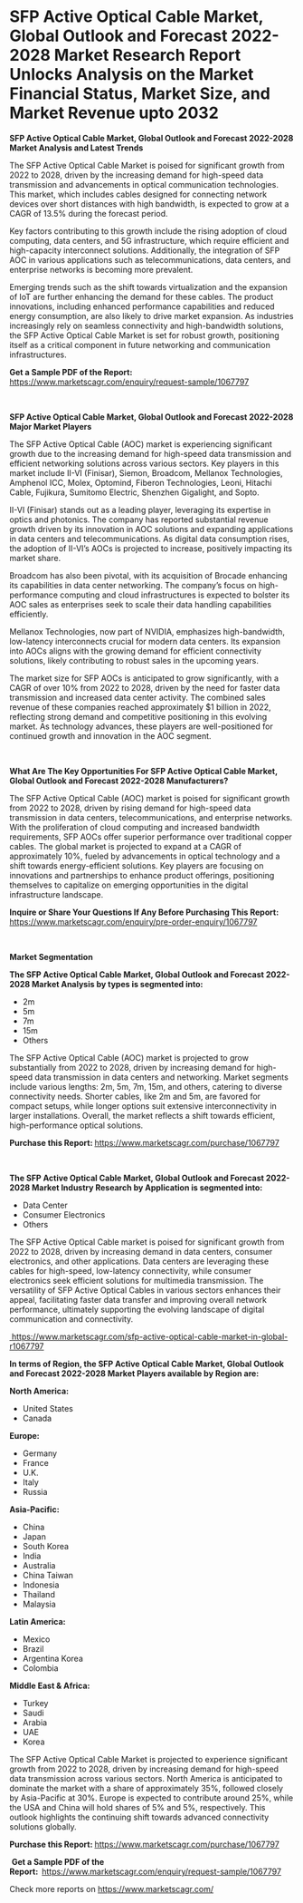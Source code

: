 <p><h1>SFP Active Optical Cable Market, Global Outlook and Forecast 2022-2028 Market Research Report Unlocks Analysis on the Market Financial Status, Market Size, and Market Revenue upto 2032</h1></p><p><strong>SFP Active Optical Cable Market, Global Outlook and Forecast 2022-2028 Market Analysis and Latest Trends</strong></p>
<p><p>The SFP Active Optical Cable Market is poised for significant growth from 2022 to 2028, driven by the increasing demand for high-speed data transmission and advancements in optical communication technologies. This market, which includes cables designed for connecting network devices over short distances with high bandwidth, is expected to grow at a CAGR of 13.5% during the forecast period. </p><p>Key factors contributing to this growth include the rising adoption of cloud computing, data centers, and 5G infrastructure, which require efficient and high-capacity interconnect solutions. Additionally, the integration of SFP AOC in various applications such as telecommunications, data centers, and enterprise networks is becoming more prevalent. </p><p>Emerging trends such as the shift towards virtualization and the expansion of IoT are further enhancing the demand for these cables. The product innovations, including enhanced performance capabilities and reduced energy consumption, are also likely to drive market expansion. As industries increasingly rely on seamless connectivity and high-bandwidth solutions, the SFP Active Optical Cable Market is set for robust growth, positioning itself as a critical component in future networking and communication infrastructures.</p></p>
<p><strong>Get a Sample PDF of the Report:&nbsp;</strong> <a href="https://www.marketscagr.com/enquiry/request-sample/1067797?utm_campaign=3553&utm_medium=2&utm_source=Github&utm_content=ia&utm_term=21032025&utm_id=sfp-active-optical-cable-market-global-outlook-and-forecast-2022-2028">https://www.marketscagr.com/enquiry/request-sample/1067797</a></p>
<p>&nbsp;</p>
<p><strong>SFP Active Optical Cable Market, Global Outlook and Forecast 2022-2028 Major Market Players</strong></p>
<p><p>The SFP Active Optical Cable (AOC) market is experiencing significant growth due to the increasing demand for high-speed data transmission and efficient networking solutions across various sectors. Key players in this market include II-VI (Finisar), Siemon, Broadcom, Mellanox Technologies, Amphenol ICC, Molex, Optomind, Fiberon Technologies, Leoni, Hitachi Cable, Fujikura, Sumitomo Electric, Shenzhen Gigalight, and Sopto.</p><p>II-VI (Finisar) stands out as a leading player, leveraging its expertise in optics and photonics. The company has reported substantial revenue growth driven by its innovation in AOC solutions and expanding applications in data centers and telecommunications. As digital data consumption rises, the adoption of II-VI’s AOCs is projected to increase, positively impacting its market share.</p><p>Broadcom has also been pivotal, with its acquisition of Brocade enhancing its capabilities in data center networking. The company’s focus on high-performance computing and cloud infrastructures is expected to bolster its AOC sales as enterprises seek to scale their data handling capabilities efficiently.</p><p>Mellanox Technologies, now part of NVIDIA, emphasizes high-bandwidth, low-latency interconnects crucial for modern data centers. Its expansion into AOCs aligns with the growing demand for efficient connectivity solutions, likely contributing to robust sales in the upcoming years.</p><p>The market size for SFP AOCs is anticipated to grow significantly, with a CAGR of over 10% from 2022 to 2028, driven by the need for faster data transmission and increased data center activity. The combined sales revenue of these companies reached approximately $1 billion in 2022, reflecting strong demand and competitive positioning in this evolving market. As technology advances, these players are well-positioned for continued growth and innovation in the AOC segment.</p></p>
<p>&nbsp;</p>
<p><strong>What Are The Key Opportunities For SFP Active Optical Cable Market, Global Outlook and Forecast 2022-2028 Manufacturers?</strong></p>
<p><p>The SFP Active Optical Cable (AOC) market is poised for significant growth from 2022 to 2028, driven by rising demand for high-speed data transmission in data centers, telecommunications, and enterprise networks. With the proliferation of cloud computing and increased bandwidth requirements, SFP AOCs offer superior performance over traditional copper cables. The global market is projected to expand at a CAGR of approximately 10%, fueled by advancements in optical technology and a shift towards energy-efficient solutions. Key players are focusing on innovations and partnerships to enhance product offerings, positioning themselves to capitalize on emerging opportunities in the digital infrastructure landscape.</p></p>
<p><strong>Inquire or Share Your Questions If Any Before Purchasing This Report:</strong> <a href="https://www.marketscagr.com/enquiry/pre-order-enquiry/1067797?utm_campaign=3553&utm_medium=2&utm_source=Github&utm_content=ia&utm_term=21032025&utm_id=sfp-active-optical-cable-market-global-outlook-and-forecast-2022-2028">https://www.marketscagr.com/enquiry/pre-order-enquiry/1067797</a></p>
<p>&nbsp;</p>
<p><strong>Market Segmentation</strong></p>
<p><strong>The SFP Active Optical Cable Market, Global Outlook and Forecast 2022-2028 Market Analysis by types is segmented into:</strong></p>
<p><ul><li>2m</li><li>5m</li><li>7m</li><li>15m</li><li>Others</li></ul></p>
<p><p>The SFP Active Optical Cable (AOC) market is projected to grow substantially from 2022 to 2028, driven by increasing demand for high-speed data transmission in data centers and networking. Market segments include various lengths: 2m, 5m, 7m, 15m, and others, catering to diverse connectivity needs. Shorter cables, like 2m and 5m, are favored for compact setups, while longer options suit extensive interconnectivity in larger installations. Overall, the market reflects a shift towards efficient, high-performance optical solutions.</p></p>
<p><strong>Purchase this Report:&nbsp;</strong><a href="https://www.marketscagr.com/purchase/1067797?utm_campaign=3553&utm_medium=2&utm_source=Github&utm_content=ia&utm_term=21032025&utm_id=sfp-active-optical-cable-market-global-outlook-and-forecast-2022-2028">https://www.marketscagr.com/purchase/1067797</a></p>
<p>&nbsp;</p>
<p><strong>The SFP Active Optical Cable Market, Global Outlook and Forecast 2022-2028 Market Industry Research by Application is segmented into:</strong></p>
<p><ul><li>Data Center</li><li>Consumer Electronics</li><li>Others</li></ul></p>
<p><p>The SFP Active Optical Cable market is poised for significant growth from 2022 to 2028, driven by increasing demand in data centers, consumer electronics, and other applications. Data centers are leveraging these cables for high-speed, low-latency connectivity, while consumer electronics seek efficient solutions for multimedia transmission. The versatility of SFP Active Optical Cables in various sectors enhances their appeal, facilitating faster data transfer and improving overall network performance, ultimately supporting the evolving landscape of digital communication and connectivity.</p></p>
<p><a href="https://www.marketscagr.com/sfp-active-optical-cable-market-in-global-r1067797?utm_campaign=3553&utm_medium=2&utm_source=Github&utm_content=ia&utm_term=21032025&utm_id=sfp-active-optical-cable-market-global-outlook-and-forecast-2022-2028">&nbsp;https://www.marketscagr.com/sfp-active-optical-cable-market-in-global-r1067797</a></p>
<p><strong>In terms of Region, the SFP Active Optical Cable Market, Global Outlook and Forecast 2022-2028 Market Players available by Region are:</strong></p>
<p>
    <p> <strong> North America: </strong>
        <ul>
            <li>United States</li>
            <li>Canada</li>
        </ul>
        </p> 
    <p> <strong> Europe: </strong>
        <ul>
            <li>Germany</li>
            <li>France</li>
            <li>U.K.</li>
            <li>Italy</li>
            <li>Russia</li>
        </ul>
        </p> 
    <p> <strong> Asia-Pacific: </strong>
        <ul>
            <li>China</li>
            <li>Japan</li>
            <li>South Korea</li>
            <li>India</li>
            <li>Australia</li>
            <li>China Taiwan</li>
            <li>Indonesia</li>
            <li>Thailand</li>
            <li>Malaysia</li>
        </ul>
        </p> 
    <p> <strong> Latin America: </strong>
        <ul>
            <li>Mexico</li>
            <li>Brazil</li>
            <li>Argentina Korea</li>
            <li>Colombia</li>
        </ul>
        </p> 
    <p> <strong> Middle East & Africa: </strong>
        <ul>
            <li>Turkey</li>
            <li>Saudi</li>
            <li>Arabia</li>
            <li>UAE</li>
            <li>Korea</li>
        </ul>
    </p>
    </p>
<p><p>The SFP Active Optical Cable Market is projected to experience significant growth from 2022 to 2028, driven by increasing demand for high-speed data transmission across various sectors. North America is anticipated to dominate the market with a share of approximately 35%, followed closely by Asia-Pacific at 30%. Europe is expected to contribute around 25%, while the USA and China will hold shares of 5% and 5%, respectively. This outlook highlights the continuing shift towards advanced connectivity solutions globally. </p></p>
<p><strong>Purchase this Report: </strong><a href="https://www.marketscagr.com/purchase/1067797?utm_campaign=3553&utm_medium=2&utm_source=Github&utm_content=ia&utm_term=21032025&utm_id=sfp-active-optical-cable-market-global-outlook-and-forecast-2022-2028">https://www.marketscagr.com/purchase/1067797</a></p>
<p>&nbsp;<strong>Get a Sample PDF of the Report:&nbsp;&nbsp;</strong><a href="https://www.marketscagr.com/enquiry/request-sample/1067797?utm_campaign=3553&utm_medium=2&utm_source=Github&utm_content=ia&utm_term=21032025&utm_id=sfp-active-optical-cable-market-global-outlook-and-forecast-2022-2028">https://www.marketscagr.com/enquiry/request-sample/1067797</a></p>
<p><strong></strong></p>
<p>Check more reports on <a href="https://www.marketscagr.com/?utm_campaign=3553&utm_medium=2&utm_source=Github&utm_content=ia&utm_term=21032025&utm_id=sfp-active-optical-cable-market-global-outlook-and-forecast-2022-2028">https://www.marketscagr.com/</a></p>